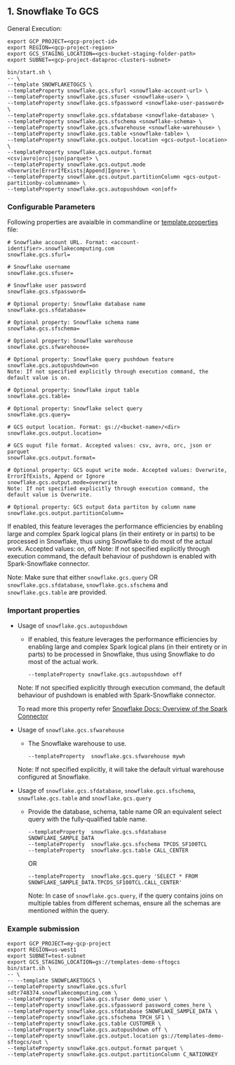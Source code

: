 ## 1. Snowflake To GCS

General Execution:

```
export GCP_PROJECT=<gcp-project-id>
export REGION=<gcp-project-region>
export GCS_STAGING_LOCATION=<gcs-bucket-staging-folder-path>
export SUBNET=<gcp-project-dataproc-clusters-subnet>

bin/start.sh \
-- \
--template SNOWFLAKETOGCS \
--templateProperty snowflake.gcs.sfurl <snowflake-account-url> \
--templateProperty snowflake.gcs.sfuser <snowflake-user> \
--templateProperty snowflake.gcs.sfpassword <snowflake-user-password> \
--templateProperty snowflake.gcs.sfdatabase <snowflake-database> \
--templateProperty snowflake.gcs.sfschema <snowflake-schema> \
--templateProperty snowflake.gcs.sfwarehouse <snowflake-warehouse> \
--templateProperty snowflake.gcs.table <snowflake-table> \
--templateProperty snowflake.gcs.output.location <gcs-output-location> \
--templateProperty snowflake.gcs.output.format <csv|avro|orc|json|parquet> \
--templateProperty snowflake.gcs.output.mode <Overwrite|ErrorIfExists|Append|Ignore> \
--templateProperty snowflake.gcs.output.partitionColumn <gcs-output-partitionby-columnname> \
--templateProperty snowflake.gcs.autopushdown <on|off>
```

### Configurable Parameters
Following properties are avaialble in commandline or [template.properties](../../../../../../../resources/template.properties) file:

```
# Snowflake account URL. Format: <account-identifier>.snowflakecomputing.com
snowflake.gcs.sfurl=

# Snowflake username
snowflake.gcs.sfuser=

# Snowflake user password
snowflake.gcs.sfpassword=

# Optional property: Snowflake database name
snowflake.gcs.sfdatabase=

# Optional property: Snowflake schema name
snowflake.gcs.sfschema=

# Optional property: Snowflake warehouse
snowflake.gcs.sfwarehouse=

# Optional property: Snowflake query pushdown feature
snowflake.gcs.autopushdown=on
Note: If not specified explicitly through execution command, the default value is on.

# Optional property: Snowflake input table
snowflake.gcs.table=

# Optional property: Snowflake select query
snowflake.gcs.query=

# GCS output location. Format: gs://<bucket-name>/<dir>
snowflake.gcs.output.location=

# GCS ouput file format. Accepted values: csv, avro, orc, json or parquet
snowflake.gcs.output.format= 

# Optional property: GCS ouput write mode. Accepted values: Overwrite, ErrorIfExists, Append or Ignore
snowflake.gcs.output.mode=overwrite
Note: If not specified explicitly through execution command, the default value is Overwrite.

# Optional property: GCS output data partiton by column name
snowflake.gcs.output.partitionColumn=
```

If enabled, this feature leverages the performance efficiencies by enabling large and complex Spark logical plans (in their entirety or in parts) to be processed in Snowflake, thus using Snowflake to do most of the actual work. Accepted values: on, off
Note: If not specified explicitly through execution command, the default behaviour of pushdown is enabled with Spark-Snowflake connector.

Note: Make sure that either `snowflake.gcs.query` OR `snowflake.gcs.sfdatabase`, `snowflake.gcs.sfschema` and `snowflake.gcs.table` are provided.
### Important properties

* Usage of `snowflake.gcs.autopushdown`
    * If enabled, this feature leverages the performance efficiencies by enabling large and complex Spark logical plans (in their entirety or in parts) to be processed in Snowflake, thus using Snowflake to do most of the actual work.
        ```
        --templateProperty snowflake.gcs.autopushdown off
        ```
    Note: If not specified explicitly through execution command, the default behaviour of pushdown is enabled with Spark-Snowflake connector.

    To read more this property refer [Snowflake Docs: Overview of the Spark Connector](https://docs.snowflake.com/en/user-guide/spark-connector-overview.html#query-pushdown)

* Usage of `snowflake.gcs.sfwarehouse`
    * The Snowflake warehouse to use.
        ```
        --templateProperty  snowflake.gcs.sfwarehouse mywh
        ```
    Note: If not specified explicitly, it will take the default virtual warehouse configured at Snowflake.


* Usage of `snowflake.gcs.sfdatabase`, `snowflake.gcs.sfschema`, `snowflake.gcs.table` and `snowflake.gcs.query`
    * Provide the database, schema, table name OR an equivalent select query with the fully-qualified table name.
        ```
        --templateProperty  snowflake.gcs.sfdatabase SNOWFLAKE_SAMPLE_DATA
        --templateProperty  snowflake.gcs.sfschema TPCDS_SF100TCL
        --templateProperty  snowflake.gcs.table CALL_CENTER
        ```
      OR
        ```
        --templateProperty  snowflake.gcs.query 'SELECT * FROM SNOWFLAKE_SAMPLE_DATA.TPCDS_SF100TCL.CALL_CENTER'
        ```
        Note: In case of `snowflake.gcs.query`, if the query contains joins on multiple tables from different schemas, ensure all the schemas are mentioned within the query.


### Example submission
```
export GCP_PROJECT=my-gcp-project
export REGION=us-west1
export SUBNET=test-subnet
export GCS_STAGING_LOCATION=gs://templates-demo-sftogcs
bin/start.sh \
-- \
-- --template SNOWFLAKETOGCS \
--templateProperty snowflake.gcs.sfurl sdtr748374.snowflakecomputing.com \
--templateProperty snowflake.gcs.sfuser demo_user \
--templateProperty snowflake.gcs.sfpassword password_comes_here \
--templateProperty snowflake.gcs.sfdatabase SNOWFLAKE_SAMPLE_DATA \
--templateProperty snowflake.gcs.sfschema TPCH_SF1 \
--templateProperty snowflake.gcs.table CUSTOMER \
--templateProperty snowflake.gcs.autopushdown off \
--templateProperty snowflake.gcs.output.location gs://templates-demo-sftogcs/out \
--templateProperty snowflake.gcs.output.format parquet \
--templateProperty snowflake.gcs.output.partitionColumn C_NATIONKEY
```
